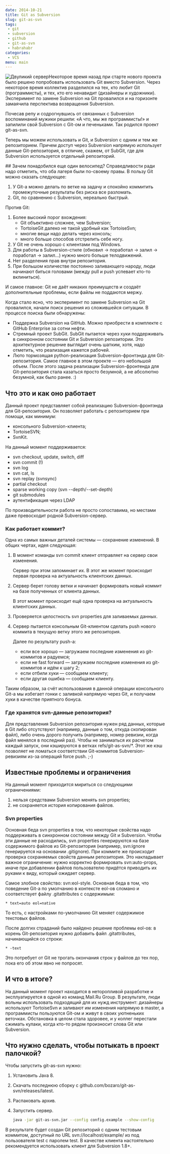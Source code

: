 ```yaml
---
date: 2014-10-21
title: Git as Subversion
slug: git-as-svn
tags:
 - git
 - subversion
 - github
 - git-as-svn
 - habrahabr
categories:
 - VCS
menu: main
---
```


<img alt="Двуликий сервер" style="float: left" src="../../../../img/git-as-svn/twoface.jpg">
Некоторое время назад при старте нового проекта было решено попробовать использовать Git вместо Subversion. Через некоторое время коллектив разделился на тех, кто любит Git (программисты), и тех, кто его ненавидит (дизайнеры и художники). Эксперимент по замене Subversion на Git провалился и на горизонте замаячила перспектива возвращения Subversion.

Почесав репу и содрогнувшись от связанных с Subversion воспоминаний мужики решили: «А что, мы же программисты!» и запилили свой Subversion с Git-ом и печеньками. Так родился проект git-as-svn.

Теперь мы можем использовать и Git, и Subversion с одним и тем же репозиторием. Причем доступ через Subversion напрямую использует данные Git-репозитория, в отличие, скажем, от SubGit, где для Subversion используется отдельный репозиторий.
<div style="clear: both"></div>
<!--more-->
## Зачем понадобился еще один велосипед?
Справедливости ради надо отметить, что оба лагеря были по-своему правы. В пользу Git можно сказать следующее:

 1. У Git-а можно делать по ветке на задачу и спокойно коммитить промежуточные результаты без риска все разломать.
 1. Git, по сравнению с Subversion, нереально быстрый.

Против Git:

 1. Более высокий порог вхождения:
    * Git объективно сложнее, чем Subversion;
    * TortoiseGit далеко не такой удобный как TortoiseSvn;
    * многие вещи надо делать через консоль;
    * много больше способов отстрелить себе ногу.
 1. У Git не очень хорошо с клиентами под Windows.
 1. Для работы в Subversion-стиле (обновил → поработал → залил → поработал → залил...) нужно много больше телодвижений.
 1. Нет разделения прав внутри репозитория.
 1. При большом количестве постоянно заливающего народу, люди начинают биться головами (между pull и push успевает кто-то вклиниться).

И самое главное: Git не даёт никаких преимуществ и создаёт дополнительные проблемы, если файлы не поддаются мержу.

Когда стало ясно, что эксперимент по замене Subversion на Git провалился, начали поиск решения из сложившейся ситуации. В процессе поиска были обнаружены:

 * Поддержка Subversion на GitHub.
   Можно приобрести в комплекте с GitHub Enterprise за сотни нефти.
 * Стремный проект SubGit.
   SubGit пытается через хуки поддерживать в синхронном состоянии Git и Subversion репозитории. Это архитектурное решение выглядит очень шатким, хотя, надо отметить, что реализация кажется рабочей.
 * Люто тормозящая python-реализация Subversion-фронтэнда для Git-репозитория.
   Самое главное в этом проекте — его небольшой объем. После этого задача реализации Subversion-фронтенда для Git-репозитория стала казаться просто безумной, а не абсолютно безумной, как было ранее. :)

## Что это и как оно работает
Данный проект представляет собой реализацию Subversion-фронтэнда для Git-репозитория. Он позволяет работать с репозиторием при помощи, как минимум:
 
 * консольного Subversion-клиента;
 * TortoiseSVN;
 * SvnKit.

На данный момент поддерживается:

 * svn checkout, update, switch, diff
 * svn commit (!)
 * svn log
 * svn cat, ls
 * svn replay (svnsync)
 * partial checkout
 * sparse working copy (svn --depth/--set-depth)
 * git submodules
 * аутентификация через LDAP

По производительности работа не просто сопоставима, но местами даже превосходит родной Subversion-сервер.

### Как работает коммит?

Одна из самых важных деталей системы — сохранение изменений. В общих чертах, идея следующая:

 1. В момент команды svn commit клиент отправляет на сервер свои изменения.

    Сервер при этом запоминает их. В этот же момент происходит первая проверка на актуальность клиентских данных.
 1. Сервер берет голову ветки и начинает формировать новый коммит на базе полученных от клиента данных.

    В этот момент происходит ещё одна проверка на актуальность клиентских данных.
 1. Проверяется целостность svn properties для заливаемых данных.
 1. Сервер пытается консольным Git-клиентом сделать push нового коммита в текущую ветку этого же репозитория.

    Далее по результату push-а:
    * если все хорошо — загружаем последние изменения из git-коммитов и радуемся;
    * если не fast forward — загружаем последние изменения из git-коммитов и идём к шагу 2;
    * если отбили хуки — сообщаем клиенту;
    * если другая ошибка — сообщаем клиенту.

Таким образом, за счёт использования в данной операции консольного Git-а мы избегает гонки с заливкой напрямую через Git, и получаем хуки в качестве приятного бонуса.

### Где хранятся svn-данные репозитория?

Для представления Subversion репозитория нужен ряд данных, которые в Git либо отсутствуют (например, данные о том, откуда скопирован файл), либо очень дорого получить (например, номер ревизии, когда файл менялся в последний раз). Чтобы не заниматься их расчетом каждый запуск, они кэшируются в ветках refs/git-as-svn/*. Этот же кэш позволяет не ломаться соответствии Git-коммитов Subversion-ревизиям из-за операций force push. ;-)

## Известные проблемы и ограничения
На данный момент приходится мириться со следующими ограничениями:

 1. нельзя средствами Subversion менять svn properties;
 1. не сохраняется история копирования файлов.

### Svn properties

Основная беда svn properties в том, что некоторые свойства надо поддерживать в синхронном состоянии между Git и Subversion. Чтобы эти данные не расходились, svn properties генерируются на базе содержимого файлов из Git-репозитория (например, svn:ignore генерируется на основании .gitignore). При коммите же происходит проверка сохраняемых свойств данным репозитория. Это накладывает важное ограничение: нужно корректно формировать svn:auto-props, иначе при добавлении файлов пользователю придётся приводить их руками к виду, который ожидает сервер.

Самое злобное свойство: svn:eol-style. Основная беда в том, что поведение Git-а по умолчанию в контексте eol-ов сломано и соответствует файлу .gitattributes с содержимым:
```
* text=auto eol=native 
```

То есть, с настройками по-умолчанию Git меняет содержимое текстовых файлов.

После долгих страданий было найдено решение проблемы eol-ов: в корень Git-репозитория нужно добавить файл .gitattributes, начинающийся со строки:
```
* -text
``` 

Это потребует от Git не трогать окончания строк у файлов до тех пор, пока его об этом явно не попросят.

## И что в итоге?
На данный момент проект находится в неторопливой разработке и эксплуатируется в одной из команд Mail.Ru Group. В результате, люди вольны использовать подходящий для их нужд инструмент: дизайнеры используют TortoiseSvn и заливают им изменения напрямую в master, а программисты пользуются Git-ом и живут в своих уютненьких веточках. Обстановка в целом стала здоровее, и у коллег перестали сжимать кулаки, когда кто-то рядом произносит слова Git или Subversion.

## Что нужно сделать, чтобы потыкать в проект палочкой?
Чтобы запустить git-as-svn нужно:

 1. Установить Java 8.
 1. Скачать последнюю сборку с github.com/bozaro/git-as-svn/releases/latest.
 1. Распаковать архив.
 1. Запустить сервер.

    ```bash
    java -jar git-as-svn.jar --config config.example --show-config
    ```

В результате будет создан Git репозиторий с одним тестовым коммитом, доступный по URL svn://localhost/example/ из под пользователя test с паролем test. В качестве клиента настоятельно рекомендуется использовать клиент для Subversion 1.8+.

